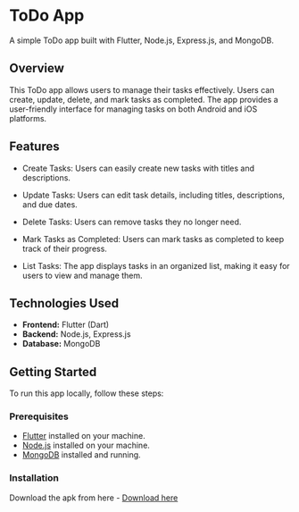 # ToDo App

A simple ToDo app built with Flutter, Node.js, Express.js, and MongoDB.

## Overview

This ToDo app allows users to manage their tasks effectively. Users can create, update, delete, and mark tasks as completed. The app provides a user-friendly interface for managing tasks on both Android and iOS platforms.

## Features

- Create Tasks: Users can easily create new tasks with titles and descriptions.

- Update Tasks: Users can edit task details, including titles, descriptions, and due dates.

- Delete Tasks: Users can remove tasks they no longer need.

- Mark Tasks as Completed: Users can mark tasks as completed to keep track of their progress.

- List Tasks: The app displays tasks in an organized list, making it easy for users to view and manage them.

## Technologies Used

- **Frontend:** Flutter (Dart)
- **Backend:** Node.js, Express.js
- **Database:** MongoDB

## Getting Started

To run this app locally, follow these steps:

### Prerequisites

- [Flutter](https://flutter.dev/docs/get-started/install) installed on your machine.
- [Node.js](https://nodejs.org/en/download/) installed on your machine.
- [MongoDB](https://docs.mongodb.com/manual/installation/) installed and running.

### Installation

Download the apk from here - [Download here](https://drive.google.com/file/d/1pnN0PJ49fgHlT3MqPKxiqc0KzLmB1I0G/view?usp=sharing)
